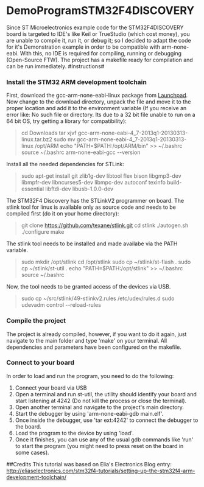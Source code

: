 DemoProgramSTM32F4DISCOVERY
===========================
Since ST Microelectronics example code for the STM32F4DISCOVERY board is targeted to IDE's like Keil or TrueStudio (which cost money), you are unable to compile it, run it, or debug it; so I decided to adapt the code for it's Demonstration example in order to be compatible with arm-none-eabi. With this, no IDE is required for compiling, running or debugging (Open-Source FTW).
The project has a makefile ready for compilation and can be run immediately.
#Instructions#
### Install the STM32 ARM development toolchain
First, download the gcc-arm-none-eabi-linux package from [Launchpad](https://launchpad.net/gcc-arm-embedded).
Now change to the download directory, unpack the file and move it to the proper location and add it to the environment variable (If you receive an error like: No such file or directory. Its due to a 32 bit file unable to run on a 64 bit OS, try getting a library for compatibility):

> cd Downloads
tar xjvf gcc-arm-none-eabi-4_7-2013q1-20130313-linux.tar.bz2
sudo mv gcc-arm-none-eabi-4_7-2013q1-20130313-linux /opt/ARM
echo "PATH=$PATH:/opt/ARM/bin" >> ~/.bashrc
source ~/.bashrc
arm-none-eabi-gcc --version

Install all the needed dependencies for STLink:

> sudo apt-get install git zlib1g-dev libtool flex 
bison libgmp3-dev libmpfr-dev libncurses5-dev libmpc-dev 
autoconf texinfo build-essential libftdi-dev libusb-1.0.0-dev

The STM32F4 Discovery has the STLinkV2 programmer on board. The stlink tool for linux is available only as source code and needs to be compiled first (do it on your home directory):

> git clone https://github.com/texane/stlink.git
cd stlink
./autogen.sh
./configure
make

The stlink tool needs to be installed and made availabe via the PATH variable.

> sudo mkdir /opt/stlink
cd /opt/stlink
sudo cp ~/stlink/st-flash .
sudo cp ~/stlink/st-util .
echo "PATH=$PATH:/opt/stlink" >> ~/.bashrc
source ~/.bashrc

Now, the tool needs to be granted access of the devices via USB.

> sudo cp ~/src/stlink/49-stlinkv2.rules /etc/udev/rules.d
sudo udevadm control --reload-rules

### Compile the project
The project is already compiled, however, if you want to do it again, just navigate to the main folder and type 'make' on your terminal. All dependencies and parameters have been configured on the makefile.

### Connect to your board
In order to load and run the program, you need to do the following:
1. Connect your board via USB
2. Open a terminal and run st-util, the utility should identify your board and start listening at 4242 (Do not kill the process or close the terminal).
3. Open another terminal and navigate to the project's main directory.
4. Start the debugger by using 'arm-none-eabi-gdb main.elf'.
5. Once inside the debugger, use 'tar ext:4242' to connect the debugger to the board.
6. Load the program to the device by using 'load'.
7. Once it finishes, you can use any of the usual gdb commands like 'run' to start the program (you might need to press reset on the board in some cases).

##Credits
This tutorial was based on Elia's Electronics Blog entry: http://eliaselectronics.com/stm32f4-tutorials/setting-up-the-stm32f4-arm-development-toolchain/
